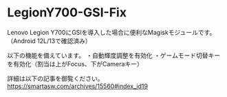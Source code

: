 # LegionY700-GSI-Fix
Lenovo Legion Y700にGSIを導入した場合に便利なMagiskモジュールです。（Android 12L/13で確認済み）

以下の機能を備えています。
・自動輝度調整を有効化
・ゲームモード切替キーを有効化（割当は上がFocus、下がCameraキー）

詳細は以下の記事を御覧ください。
https://smartasw.com/archives/15560#index_id19
